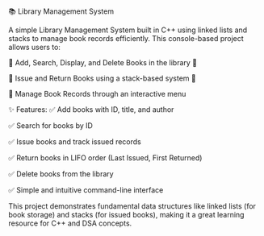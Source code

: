 📚 Library Management System

A simple Library Management System built in C++ using linked lists and stacks to manage book records efficiently. This console-based project allows users to:

🔹 Add, Search, Display, and Delete Books in the library 📖

🔹 Issue and Return Books using a stack-based system 🔄

🔹 Manage Book Records through an interactive menu

✨ Features:
✅ Add books with ID, title, and author

✅ Search for books by ID

✅ Issue books and track issued records

✅ Return books in LIFO order (Last Issued, First Returned)

✅ Delete books from the library

✅ Simple and intuitive command-line interface

This project demonstrates fundamental data structures like linked lists (for book storage) and stacks (for issued books), making it a great learning resource for C++ and DSA concepts. 
